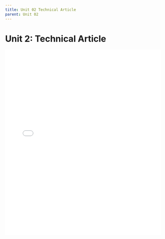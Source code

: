 ```yaml
---
title: Unit 02 Technical Article
parent: Unit 02
---
```


# Unit 2: Technical Article

<embed src=".../assets/unit2/unit02_tech_article.pdf" width="100%" height="600px" type="application/pdf">
